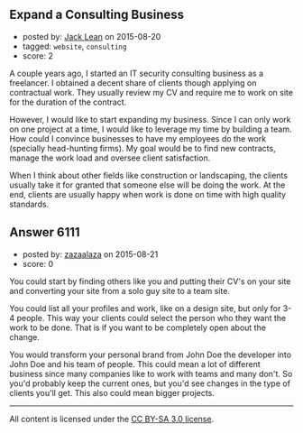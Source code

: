 ## Expand a Consulting Business

- posted by: [Jack Lean](https://stackexchange.com/users/6822817/jack-lean) on 2015-08-20
- tagged: `website`, `consulting`
- score: 2

A couple years ago, I started an IT security consulting business as a freelancer. I obtained a decent share of clients though applying on contractual work. They usually review my CV and require me to work on site for the duration of the contract.

However, I would like to start expanding my business. Since I can only work on one project at a time, I would like to leverage my time by building a team. How could I convince businesses to have my employees do the work (specially head-hunting firms). My goal would be to find new contracts, manage the work load and oversee client satisfaction.

When I think about other fields like construction or landscaping, the clients usually take it for granted that someone else will be doing the work. At the end, clients are usually happy when work is done on time with high quality standards.


## Answer 6111

- posted by: [zazaalaza](https://stackexchange.com/users/4672194/zazaalaza) on 2015-08-21
- score: 0

You could start by finding others like you and putting their CV's on your site and converting your site from a solo guy site to a team site.

You could list all your profiles and work, like on a design site, but only for 3-4 people. This way your clients could select the person who they want the work to be done. That is if you want to be completely open about the change.

You would transform your personal brand from John Doe the developer into John Doe and his team of people. This could mean a lot of different business since many companies like to work with teams and many don't. So you'd probably keep the current ones, but you'd see changes in the type of clients you'll get. This also could mean bigger projects.



---

All content is licensed under the [CC BY-SA 3.0 license](https://creativecommons.org/licenses/by-sa/3.0/).
